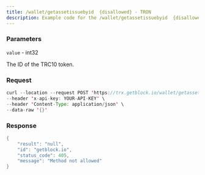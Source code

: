 ```yaml
---
title: /wallet/getassetissuebyid  {disallowed} - TRON
description: Example code for the /wallet/getassetissuebyid  {disallowed} rest method. Сomplete guide on how to use /wallet/getassetissuebyid  {disallowed} rest in GetBlock.io Web3 documentation.
---
```


### Parameters


`value` - int32

The ID of the TRC10 token.

### Request

``` java
curl --location --request POST 'https://trx.getblock.io/wallet/getassetissuebyid' \
--header 'x-api-key: YOUR-API-KEY' \
--header 'Content-Type: application/json' \
--data-raw '{}'
```

###  Response

``` java
{
    "result": "null",
    "id": "getblock.io",
    "status_code": 405,
    "message": "Method not allowed"
}
```

